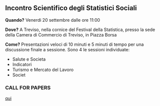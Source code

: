 ## Incontro Scientifico degli Statistici Sociali

**Quando?** Venerdi 20 settembre dalle ore 11:00

**Dove?** A Treviso, nella cornice del Festival della Statistica, presso la sede della Camera di Commercio di Treviso, in Piazza Borsa

**Come?** Presentazioni veloci di 10 minuti e 5 minuti di tempo per una discussione finale a sessione. Sono 4 le sessioni individuate: 
- Salute e Societa
- Indicatori
- Turismo e Mercato del Lavoro
- Societ

### CALL FOR PAPERS

[qui](https://github.com/socialstat/socialstat.github.io/prova.md)

